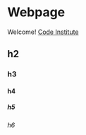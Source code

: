 # Webpage 
Welcome!
[Code Institute](https://codeinstitute.net/)

## h2

### h3

#### h4

##### h5

###### h6

